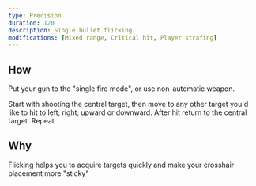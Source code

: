 ```yaml
---
type: Precision
duration: 120
description: Single bullet flicking
modifications: [Mixed range, Critical hit, Player strafing]
---
```


## How

Put your gun to the "single fire mode", or use non-automatic weapon.

Start with shooting the central target, then move to any other target you'd like to hit to left, right, upward or downward. After hit return to the central target. Repeat.

## Why

Flicking helps you to acquire targets quickly and make your crosshair placement more "sticky"
